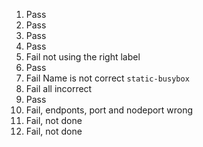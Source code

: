 1. Pass
2. Pass
3. Pass
4. Pass
5. Fail not using the right label
6. Pass
7. Fail Name is not correct `static-busybox`
8. Fail all incorrect
9. Pass
10. Fail, endponts, port and nodeport wrong
11. Fail,  not done
12. Fail, not done